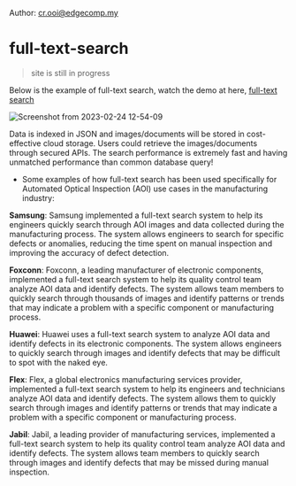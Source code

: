Author: cr.ooi@edgecomp.my

# full-text-search

> site is still in progress

Below is the example of full-text search, watch the demo at here, [full-text search](https://drive.google.com/file/d/1e3fQUoQnmoSvkXnmM73XGpnOC0YKz4YL/view?usp=sharing)

![Screenshot from 2023-02-24 12-54-09](https://user-images.githubusercontent.com/107167692/221095305-5e5f0dcb-2032-47cc-a10d-61ad19820af1.png)

Data is indexed in JSON and images/documents will be stored in cost-effective cloud storage. Users could retrieve the images/documents through secured APIs. The search performance is extremely fast and having unmatched performance than common database query! 

- Some examples of how full-text search has been used specifically for Automated Optical Inspection (AOI) use cases in the manufacturing industry:

**Samsung**: Samsung implemented a full-text search system to help its engineers quickly search through AOI images and data collected during the manufacturing process. The system allows engineers to search for specific defects or anomalies, reducing the time spent on manual inspection and improving the accuracy of defect detection.

**Foxconn**: Foxconn, a leading manufacturer of electronic components, implemented a full-text search system to help its quality control team analyze AOI data and identify defects. The system allows team members to quickly search through thousands of images and identify patterns or trends that may indicate a problem with a specific component or manufacturing process.

**Huawei**: Huawei uses a full-text search system to analyze AOI data and identify defects in its electronic components. The system allows engineers to quickly search through images and identify defects that may be difficult to spot with the naked eye.

**Flex**: Flex, a global electronics manufacturing services provider, implemented a full-text search system to help its engineers and technicians analyze AOI data and identify defects. The system allows them to quickly search through images and identify patterns or trends that may indicate a problem with a specific component or manufacturing process.

**Jabil**: Jabil, a leading provider of manufacturing services, implemented a full-text search system to help its quality control team analyze AOI data and identify defects. The system allows team members to quickly search through images and identify defects that may be missed during manual inspection.
